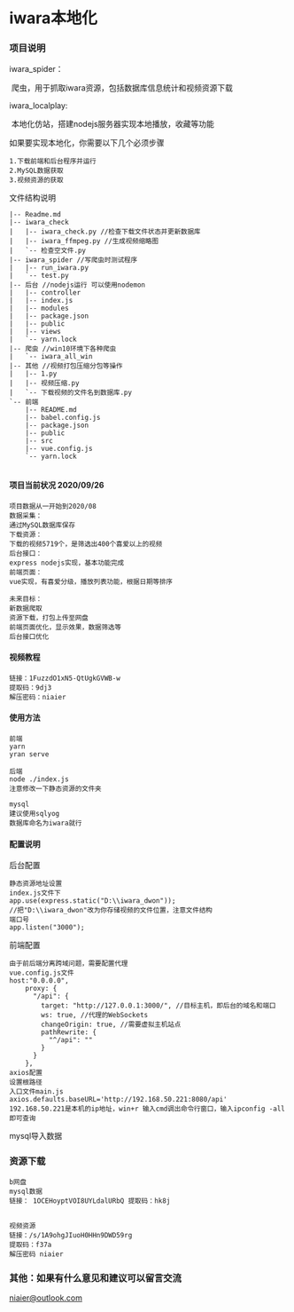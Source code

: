 # iwara本地化

### 项目说明

iwara_spider：

​	爬虫，用于抓取iwara资源，包括数据库信息统计和视频资源下载

iwara_localplay:

​	本地化仿站，搭建nodejs服务器实现本地播放，收藏等功能



如果要实现本地化，你需要以下几个必须步骤

```
1.下载前端和后台程序并运行
2.MySQL数据获取
3.视频资源的获取
```





文件结构说明

```
|-- Readme.md
|-- iwara_check 
|   |-- iwara_check.py //检查下载文件状态并更新数据库
|   |-- iwara_ffmpeg.py //生成视频缩略图
|   `-- 检查空文件.py
|-- iwara_spider //写爬虫时测试程序
|   |-- run_iwara.py
|   `-- test.py
|-- 后台 //nodejs运行 可以使用nodemon
|   |-- controller
|   |-- index.js
|   |-- modules
|   |-- package.json
|   |-- public
|   |-- views
|   `-- yarn.lock
|-- 爬虫 //win10环境下各种爬虫
|   `-- iwara_all_win
|-- 其他 //视频打包压缩分包等操作
|   |-- 1.py
|   |-- 视频压缩.py
|   `-- 下载视频的文件名到数据库.py
`-- 前端
    |-- README.md
    |-- babel.config.js
    |-- package.json
    |-- public
    |-- src
    |-- vue.config.js
    `-- yarn.lock


```



#### 项目当前状况 2020/09/26

```
项目数据从一开始到2020/08
数据采集：
通过MySQL数据库保存
下载资源：
下载的视频5719个，是筛选出400个喜爱以上的视频
后台接口：
express nodejs实现，基本功能完成
前端页面：
vue实现，有喜爱分级，播放列表功能，根据日期等排序

未来目标：
新数据爬取
资源下载，打包上传至网盘
前端页面优化，显示效果，数据筛选等
后台接口优化

```

#### 视频教程

[下载地址]: pan.baidu.com/s/1FuzzdO1xN5-QtUgkGVWB-w

```
链接：1FuzzdO1xN5-QtUgkGVWB-w 
提取码：9dj3 
解压密码：niaier
```



#### 使用方法

```
前端
yarn
yran serve

后端
node ./index.js
注意修改一下静态资源的文件夹

mysql
建议使用sqlyog
数据库命名为iwara就行
```



#### 配置说明

后台配置

```
静态资源地址设置
index.js文件下
app.use(express.static("D:\\iwara_dwon"));
//把"D:\\iwara_dwon"改为你存储视频的文件位置，注意文件结构
端口号
app.listen("3000");
```

前端配置

```
由于前后端分离跨域问题，需要配置代理
vue.config.js文件
host:"0.0.0.0",
    proxy: {
      "/api": {
        target: "http://127.0.0.1:3000/", //目标主机，即后台的域名和端口
        ws: true, //代理的WebSockets
        changeOrigin: true, //需要虚拟主机站点
        pathRewrite: {
          "^/api": ""
        }
      }
    },
axios配置
设置根路径
入口文件main.js
axios.defaults.baseURL='http://192.168.50.221:8080/api'
192.168.50.221是本机的ip地址，win+r 输入cmd调出命令行窗口，输入ipconfig -all即可查询

```

mysql导入数据



### 资源下载

```
b网盘
mysql数据 
链接： 1OCEHoyptVOI8UYLdalURbQ 提取码：hk8j


视频资源 
链接：/s/1A9ohgJIuoH0HHn9DWD59rg 
提取码：f37a 
解压密码 niaier
```



### 其他：如果有什么意见和建议可以留言交流

niaier@outlook.com